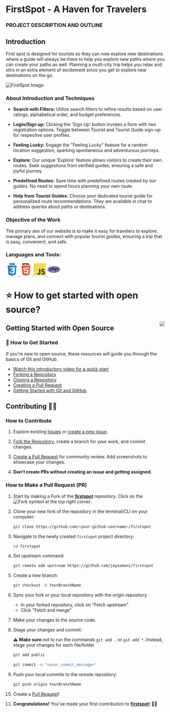 # FirstSpot - A Haven for Travelers

### PROJECT DESCRIPTION AND OUTLINE

##	<b> Introduction <br></b>
First spot is designed for tourists so they can now explore new destinations where a guide will always be there to help you explore new paths where you can create your paths as well. Planning a multi-city trip helps you relax and stirs in an extra element of excitement since you get to explore new destinations on the go.

![FirstSpot Image](https://user-images.githubusercontent.com/69755312/194810054-c785c9b6-4dea-46b8-86e6-c19b090de964.png)

### About Introduction and Techniques

- **Search with Filters:** Utilize search filters to refine results based on user ratings, alphabetical order, and budget preferences.

- **Login/Sign up:** Clicking the 'Sign Up' button invokes a form with two registration options. Toggle between Tourist and Tourist Guide sign-up for respective user profiles.

- **Feeling Lucky:** Engage the "Feeling Lucky" feature for a random location suggestion, sparking spontaneous and adventurous journeys.

- **Explore:** Our unique 'Explore' feature allows visitors to create their own routes. Seek suggestions from verified guides, ensuring a safe and joyful journey.

- **Predefined Routes:** Save time with predefined routes created by our guides. No need to spend hours planning your own route.

- **Help from Tourist Guides:** Choose your dedicated tourist guide for personalized route recommendations. They are available in chat to address queries about paths or destinations.

### Objective of the Work

The primary aim of our website is to make it easy for travelers to explore, manage plans, and connect with popular tourist guides, ensuring a trip that is easy, convenient, and safe.
<h3 align="left">Languages and Tools:</h3>
<p align="left"> <a href="https://www.w3schools.com/css/" target="_blank" rel="noreferrer"> <img src="https://raw.githubusercontent.com/devicons/devicon/master/icons/css3/css3-original-wordmark.svg" alt="css3" width="40" height="40"/> </a> <a href="https://www.w3.org/html/" target="_blank" rel="noreferrer"> <img src="https://raw.githubusercontent.com/devicons/devicon/master/icons/html5/html5-original-wordmark.svg" alt="html5" width="40" height="40"/> </a> <a href="https://developer.mozilla.org/en-US/docs/Web/JavaScript" target="_blank" rel="noreferrer"> <img src="https://raw.githubusercontent.com/devicons/devicon/master/icons/javascript/javascript-original.svg" alt="javascript" width="40" height="40"/> </a> <a href="https://www.php.net" target="_blank" rel="noreferrer"> <img src="https://raw.githubusercontent.com/devicons/devicon/master/icons/php/php-original.svg" alt="php" width="40" height="40"/> </a> </p>

# ⭐ How to get started with open source?
<img src="https://github.com/Vi1234sh12/Face-X/blob/master/.github/Assests/isometric.png" height="290px" align="right"/>


## Getting Started with Open Source

### 🚀 How to Get Started

If you're new to open source, these resources will guide you through the basics of Git and GitHub.

- [Watch this introductory video for a quick start](https://youtu.be/SYtPC9tHYyQ)
- [Forking a Repository](https://help.github.com/en/github/getting-started-with-github/fork-a-repo)
- [Cloning a Repository](https://help.github.com/en/desktop/contributing-to-projects/creating-a-pull-request)
- [Creating a Pull Request](https://opensource.com/article/19/7/create-pull-request-github)
- [Getting Started with Git and GitHub](https://towardsdatascience.com/getting-started-with-git-and-github-6fcd0f2d4ac6)

## Contributing 👨‍💻 

### How to Contribute

1. Explore existing [Issues](https://github.com/jaysomani/firstspot/issues) or [create a new issue](https://github.com/jaysomani/firstspot/issues/new/choose).
   
2. [Fork the Repository](https://github.com/jaysomani/firstspot/fork), create a branch for your work, and commit changes.

3. [Create a Pull Request](https://github.com/jaysomani/firstspot/compare) for community review. Add screenshots to showcase your changes.

4. **Don't create PRs without creating an issue and getting assigned.**

### How to Make a Pull Request (PR)

1. Start by making a Fork of the [**firstspot**](https://github.com/jaysomani/firstspot/fork) repository. Click on the ![Fork symbol](https://i.imgur.com/G4z1kEe.png) at the top right corner.

2. Clone your new fork of the repository in the terminal/CLI on your computer:

    ```bash
    git clone https://github.com/<your-github-username>/firstspot
    ```

3. Navigate to the newly created `firstspot` project directory:

    ```bash
    cd firstspot
    ```

4. Set upstream command:

    ```bash
    git remote add upstream https://github.com/jaysomani/firstspot
    ```

5. Create a new branch:

    ```bash
    git checkout -b YourBranchName
    ```

6. Sync your fork or your local repository with the origin repository:

    - In your forked repository, click on "Fetch upstream"
    - Click "Fetch and merge"

7. Make your changes to the source code.

8. Stage your changes and commit:

    ⚠️ **Make sure** not to run the commands `git add .` or `git add *`. Instead, stage your changes for each file/folder

    ```bash
    git add public
    ```

    ```bash
    git commit -m "<your_commit_message>"
    ```

9. Push your local commits to the remote repository:

    ```bash
    git push origin YourBranchName
    ```

10. Create a [Pull Request](https://help.github.com/en/github/collaborating-with-issues-and-pull-requests/creating-a-pull-request)!

11. **Congratulations!** You've made your first contribution to [**firstspot**](https://github.com/jaysomani/firstspot/graphs/contributors)! 🙌🏼
